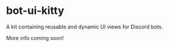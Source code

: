 # bot-ui-kitty

A kit containing reusable and dynamic UI views for Discord bots.

More info coming soon!
